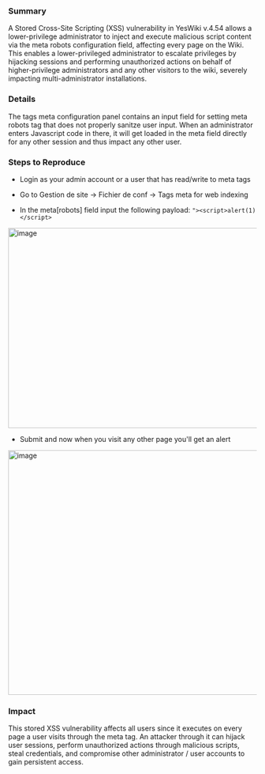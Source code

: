 ### Summary
A Stored Cross-Site Scripting (XSS) vulnerability in YesWiki v.4.54 allows a lower-privilege administrator to inject and execute malicious script content via the meta robots configuration field, affecting every page on the Wiki. This enables a lower-privileged administrator to escalate privileges by hijacking sessions and performing unauthorized actions on behalf of higher-privilege administrators and any other visitors to the wiki, severely impacting multi-administrator installations.

### Details
The tags meta configuration panel contains an input field for setting meta robots tag that does not properly sanitze user input. When an administrator enters Javascript code in there, it will get loaded in the meta field directly for any other session and thus impact any other user. 

### Steps to Reproduce

* Login as your admin account or a user that has read/write to meta tags


* Go to Gestion de site -> Fichier de conf -> Tags meta for web indexing


* In the meta[robots] field input the following payload: `"><script>alert(1)</script>`


<img width="1007" height="405" alt="image" src="https://github.com/user-attachments/assets/e8d9af73-44a6-42d3-9a47-b428f9201adc" />

* Submit and now when you visit any other page you'll get an alert


<img width="1007" height="495" alt="image" src="https://github.com/user-attachments/assets/b09bc7ba-4fd4-49f5-a6dd-52640fb7e130" />

### Impact

This stored XSS vulnerability affects all users since it executes on every page a user visits through the meta tag. An attacker through it can hijack user sessions, perform unauthorized actions through malicious scripts, steal credentials, and compromise other administrator / user accounts to gain persistent access.
